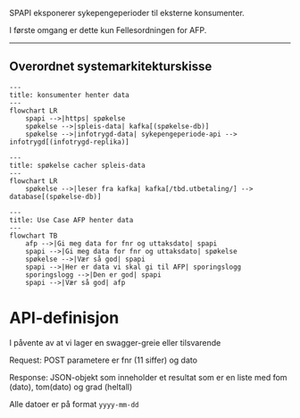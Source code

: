 SPAPI eksponerer sykepengeperioder til eksterne konsumenter.

I første omgang er dette kun Fellesordningen for AFP.

---
Overordnet systemarkitekturskisse
---

```mermaid
---
title: konsumenter henter data
---
flowchart LR
    spapi -->|https| spøkelse
    spøkelse -->|spleis-data| kafka[(spøkelse-db)]
    spøkelse -->|infotrygd-data| sykepengeperiode-api --> infotrygd[(infotrygd-replika)]
```

```mermaid
---
title: spøkelse cacher spleis-data
---
flowchart LR
    spøkelse -->|leser fra kafka| kafka[/tbd.utbetaling/] --> database[(spøkelse-db)]
```

```mermaid
---
title: Use Case AFP henter data 
---
flowchart TB
    afp -->|Gi meg data for fnr og uttaksdato| spapi
    spapi -->|Gi meg data for fnr og uttaksdato| spøkelse
    spøkelse -->|Vær så god| spapi 
    spapi -->|Her er data vi skal gi til AFP| sporingslogg
    sporingslogg -->|Den er god| spapi 
    spapi -->|Vær så god| afp
```

# API-definisjon

I påvente av at vi lager en swagger-greie eller tilsvarende

Request:
POST
parametere er fnr (11 siffer) og dato

Response: 
JSON-objekt som inneholder et resultat som er en liste med fom (dato), tom(dato) og grad (heltall)

Alle datoer er på format `yyyy-mm-dd`